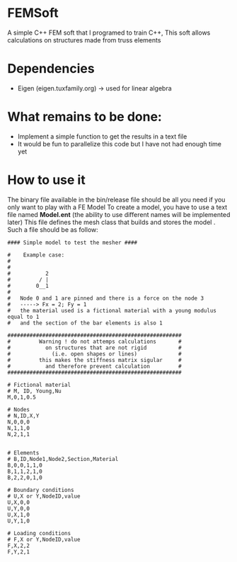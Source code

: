 # FEMSoft
A simple C++ FEM soft that I programed to train C++, This soft allows calculations on structures made from truss elements

# Dependencies
- Eigen (eigen.tuxfamily.org) -> used for linear algebra

# What remains to be done:
- Implement a simple function to get the results in a text file
- It would be fun to parallelize this code but I have not had enough time yet

# How to use it
The binary file available in the bin/release file should be all you need if you only want to play with a FE Model
To create a model, you have to use a text file named **Model.ent** (the ability to use different names will be implemented later) This file defines the mesh class that builds and stores the model . Such a file should be as follow:
```
#### Simple model to test the mesher ####

#    Example case:
#
#
#           2 
#         / |
#        0__1
#        
#   Node 0 and 1 are pinned and there is a force on the node 3
#   -----> Fx = 2; Fy = 1
#   the material used is a fictional material with a young modulus equal to 1
#   and the section of the bar elements is also 1

#######################################################
#         Warning ! do not attemps calculations       #
#           on structures that are not rigid          #
#             (i.e. open shapes or lines)             #
#         this makes the stiffness matrix sigular     #
#           and therefore prevent calculation         #
#######################################################

# Fictional material
# M, ID, Young,Nu
M,0,1,0.5

# Nodes
# N,ID,X,Y
N,0,0,0
N,1,1,0
N,2,1,1


# Elements
# B,ID,Node1,Node2,Section,Material
B,0,0,1,1,0
B,1,1,2,1,0
B,2,2,0,1,0

# Boundary conditions
# U,X or Y,NodeID,value
U,X,0,0
U,Y,0,0
U,X,1,0
U,Y,1,0

# Loading conditions
# F,X or Y,NodeID,value
F,X,2,2
F,Y,2,1

```
